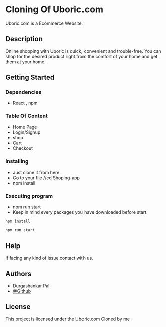 # Cloning Of Uboric.com 

Uboric.com is a Ecommerce Website.

## Description

Online shopping with Uboric is quick, convenient and trouble-free. You can shop for the desired product right from the comfort of your home and get them at your home.

## Getting Started

### Dependencies

* React , npm 

### Table Of Content
* Home Page
* Login/Signup
* shop
* Cart
* Checkout



### Installing

* Just clone it from here.
* Go to your file //cd Shoping-app
* npm install

### Executing program

* npm run start
* Keep in mind every packages you have downloaded before start.
```
npm install

npm run start
```

## Help

If facing any kind of issue contact with us.


## Authors
* Durgashankar Pal
* [@Github](https://github.com/Durgashankar001)



## License

This project is licensed under the Uboric.com Cloned by me
